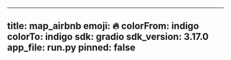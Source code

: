 
---
title: map_airbnb 
emoji: 🔥
colorFrom: indigo
colorTo: indigo
sdk: gradio
sdk_version: 3.17.0
app_file: run.py
pinned: false
---
